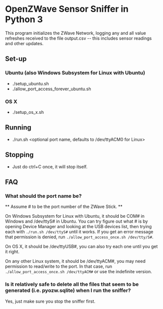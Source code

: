 # OpenZWave Sensor Sniffer in Python 3

This program initializes the ZWave Network, logging any and all value refreshes received to the file output.csv -- this includes sensor readings and other updates.


## Set-up

### Ubuntu (also Windows Subsystem for Linux with Ubuntu)

* ./setup_ubuntu.sh
* ./allow_port_access_forever_ubuntu.sh

### OS X

* ./setup_os_x.sh

## Running

* ./run.sh <optional port name, defaults to /dev/ttyACM0 for Linux>

## Stopping
* Just do ctrl+C once, it will stop itself.

## FAQ

### What should the port name be?

** Assume # to be the port number of the ZWave Stick. **

On Windows Subsystem for Linux with Ubuntu, it should be COM# in Windows and /dev/ttyS# in Ubuntu. You can try figure out what # is by opening Device Manager and looking at the USB devices list, then trying each with `./run.sh /dev/ttyS#` until it works. If you get an error message that permission is denied, run `./allow_port_access_once.sh /dev/tty/S#`.

On OS X, it should be /dev/ttyUSB#, you can also try each one until you get it right.

On any other Linux system, it should be /dev/ttyACM#, you may need permission to read/write to the port. In that case, run `./allow_port_access_once.sh /dev/ttyACM#` or use the indefinite version.

### Is it relatively safe to delete all the files that seem to be generated (i.e. pyozw.sqlite) when I run the sniffer?

Yes, just make sure you stop the sniffer first.
